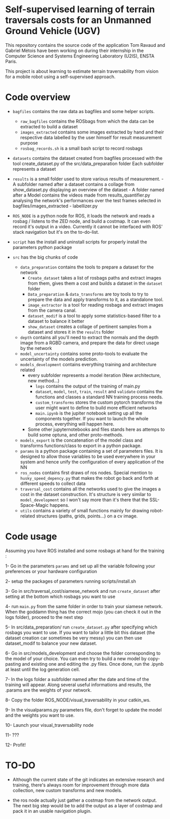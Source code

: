 # Self-supervised learning of terrain traversals costs for an Unmanned Ground Vehicle (UGV)

This repository contains the source code of the application Tom Ravaud and Gabriel Métois have been working on during their internship in the Computer Science and Systems Engineering Laboratory (U2IS), ENSTA Paris.

This project is about learning to estimate terrain traversability from vision for a mobile robot using a self-supervised approach.


# Code overview

- `bagfiles` contains the raw data as bagfiles and some helper scripts.
  - `raw_bagfiles` contains the ROSbags from which the data can be extracted to build a dataset
  - `images_extracted` contains some images extracted by hand and their respective data labelled by the user himself for result measurement purpose
  - `rosbag_records.sh` is a small bash script to record rosbags

- `datasets` contains the dataset created from bagfiles processed with the tool create_dataset.py of the src/data_preparation folder
              Each subfolder represents a dataset

- `results` is a small folder used to store various results of measurement.
            - A subfolder named after a dataset contains a collage from show_dataset.py displaying an overview of the dataset
            - A folder named after a Model contains the videos made from results_quantifier.py analysing the network's performances over the test    frames selected in bagfiles/images_extracted
            - labellizer.py 

- `ROS_NODE` is a python node for ROS, it loads the network and reads a rosbag / listens to the ZED node, and build a costmap. It can even record    it's output in a video. Currently it cannot be interfaced with ROS' stack navigation but it's on the to-do-list.

- `script` has the install and uninstall scripts for properly install the parameters python package

- `src` has the big chunks of code
  - `data_preparation` contains the tools to prepare a dataset for the network
    - `Create_dataset` takes a list of rosbags paths and extract images from them, gives them a cost and builds a dataset in the `dataset` folder
    - `Data_preparation` & `data_transforms` are toy tools to try to prepare the data and apply transforms to it, as a standalone tool.
    - `image_extractor` is a tool for reading rosbags and extract images from the camera canal.
    - `dataset_modif` is a tool to apply some statistics-based filter to a dataset to balance it better
    - `show_dataset` creates a collage of pertinent samples from a dataset and stores it in the `results` folder
  - `depth` contains all you'll need to extract the normals and the depth image from a RGBD camera, and prepare the data for direct usage by the network
  - `model_uncertainty` contains some proto-tools to evaluate the uncertainty of the models prediction.
  - `models_development` contains everything training and architecture related
    - every subfolder represents a model iteration (New architecture, new method...)
      - `logs` contains the output of the training of main.py
      - `dataset`, `model`, `test`, `train`, `result` and `validate` contains the functions and classes a standard NN training process needs.
      - `custom_transforms` stores the custom pytorch transforms the user might want to define to build more efficient networks
      - `main.ipynb` is the jupiter notebook setting up all the components together. If you want to launch the whole process, everything will happen here.
    - Some other jupyternotebooks and files stands here as attemps to build some optuna, and other proto-methods.
  - `models_export` is the concatenation of the model class and transforms functions/class to export in a python package.
  - `params` is a python package containing a set of parameters files. It is designed to allow those variables to be used everywhere in your system and hence unify the configuration of every application of the NN
  - `ros_nodes` contains first draws of ros nodes. Special mention to `husky_speed_depency.py` that makes the robot go back and forth at different speeds to collect data
  - `traversal_cost` contains all the networks used to give the images a cost in the dataset construction. It's structure is very similar to `model_development` so I won't say more than it's there that the SSL-Space-Magic happens.
  - `utils` contains a variety of small functions mainly for drawing robot-related structures (paths, grids, points...) on a cv image.


# Code usage

Assuming you have ROS installed and some rosbags at hand for the training :

1- Go in the parameters `params` and set up all the variable following your preferences or your hardware configuration

2- setup the packages of parameters running scripts/install.sh

3- Go in src/traversal_cost/siamese_network and run `create_dataset` after setting at the bottom which rosbags you want to use

4- run `main.py` from the same folder in order to train your siamese network. When the goddamn thing has the correct mojo (you can check it out in the logs folder), proceed to the next step

5- In src/data_preparation/ run `create_dataset.py` after specifying which rosbags you want to use. If you want to tailor a little bit this dataset (the dataset creation car sometimes be very messy) you can then use dataset_modif to balance your new dataset.

6- Go in src/models_development and choose the folder corresponding to the model of your choice. You can even try to build a new model by copy-pasting and existing one and editing the .py files. Once done, run the .ipynb at least until the log generation cell.

7- In the logs folder a subfolder named after the date and time of the training will appear. Along several useful informations and results, the .params are the weights of your network.

8- Copy the folder ROS_NODE/visual_traversability in your catkin_ws.

9- In the visualparams.py parameters file, don't forget to update the model and the weights you want to use.

10- Launch your visual_traversability node

11- ???

12- Profit!

# TO-DO

- Although the current state of the git indicates an extensive research and training, there's always room for improvement through more data collection, new custom transforms and new models.

- the ros node actually just gather a costmap from the network output. The next big step would be to add the output as a layer of costmap and pack it in an usable navigation plugin.
